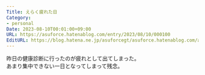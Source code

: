 ```yaml
---
Title: えらく疲れた日
Category:
- personal
Date: 2023-08-10T00:01:00+09:00
URL: https://asuforce.hatenablog.com/entry/2023/08/10/000100
EditURL: https://blog.hatena.ne.jp/asuforcegt/asuforce.hatenablog.com/atom/entry/820878482957283463
---
```


昨日の健康診断に行ったのが疲れとして出てしまった。  
あまり集中できない一日となってしまって残念。
